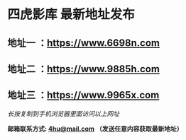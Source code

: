 
四虎影库 最新地址发布
==
地址一 ：https://www.6698n.com
------
地址二 ：https://www.9885h.com
------
地址三 ：https://www.9965x.com
------
*长按复制到手机浏览器里面访问以上网址*

__邮箱联系方式: 4hu@mail.com （发送任意内容获取最新地址）__

